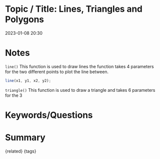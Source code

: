 # Topic / Title: Lines, Triangles and Polygons

2023-01-08
20:30


# Notes
`line()` This function is used to draw lines the function takes 4 parameters for the two different points to plot the line between.
```javascript
line(x1, y1, x2, y2);
```
`triangle()` This function is used to draw a triangle and takes 6 parameters for the 3 
# Keywords/Questions

# Summary

{related}
{tags}